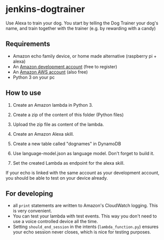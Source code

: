 # jenkins-dogtrainer
Use Alexa to train your dog. You start by telling the Dog Trainer your dog's name, and train together with the trainer (e.g. by rewarding with a candy)


## Requirements
- Amazon echo family device, or home made alternative (raspberry pi + alexa)
- An [Amazon development account](https://developer.amazon.com) (free to register)
- An [Amazon AWS account](https://console.aws.amazon.com) (also free)
- Python 3 on your pc

## How to use

1. Create an Amazon lambda in Python 3.

2. Create a zip of the content of this folder (Python files)

3. Upload the zip file as content of the lambda.

4. Create an Amazon Alexa skill.

5. Create a new table called "dognames" in DynamoDB

6. Use language-model.json as language model. Don't forget to build it.

7. Set the created Lambda as endpoint for the alexa skill.

If your echo is linked with the same account as your development account, you should be able to test on your device already.

## For developing
- all `print` statements are written to Amazon's CloudWatch logging. This is very convenient.
- You can test your lambda with test events. This way you don't need to use a voice controlled device all the time.
- Setting `should_end_session` in the intents (`lambda_function.py`) ensures your echo session never closes, which is nice for testing purposes.
